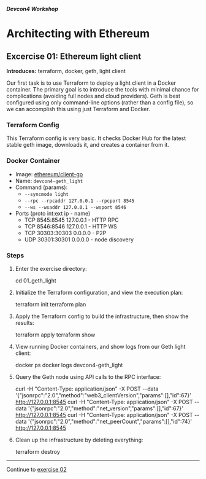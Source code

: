***Devcon4 Workshop***
# Architecting with Ethereum
## Excercise 01: Ethereum light client

**Introduces:** terraform, docker, geth, light client

Our first task is to use Terraform to deploy a light client in a Docker container. The primary goal is to introduce the tools with minimal chance for complications (avoiding full nodes and cloud providers). Geth is best configured using only command-line options (rather than a config file), so we can accomplish this using just Terraform and Docker.

### Terraform Config
This Terraform config is very basic. It checks Docker Hub for the latest stable geth image, downloads it, and creates a container from it.

### Docker Container
- Image: [ethereum/client-go](https://hub.docker.com/r/ethereum/client-go/)
- Name: `devcon4-geth_light`
- Command (params):
  - `--syncmode light`
  - `--rpc --rpcaddr 127.0.0.1 --rpcport 8545`
  - `--ws --wsaddr 127.0.0.1 --wsport 8546`
- Ports (proto int:ext ip - name)
  - TCP 8545:8545 127.0.0.1 - HTTP RPC
  - TCP 8546:8546 127.0.0.1 - HTTP WS
  - TCP 30303:30303 0.0.0.0 - P2P
  - UDP 30301:30301 0.0.0.0 - node discovery

### Steps

1. Enter the exercise directory:

    cd 01_geth_light

2. Initialize the Terraform configuration, and view the execution plan:

    terraform init
    terraform plan

3. Apply the Terraform config to build the infrastructure, then show the results:

    terraform apply
    terraform show
   
4. View running Docker containers, and show logs from our Geth light client:
 
    docker ps
    docker logs devcon4-geth_light

5. Query the Geth node using API calls to the RPC interface:

    curl -H "Content-Type: application/json" -X POST --data '{"jsonrpc":"2.0","method":"web3_clientVersion","params":[],"id":67}' http://127.0.0.1:8545
    curl -H "Content-Type: application/json" -X POST --data '{"jsonrpc":"2.0","method":"net_version","params":[],"id":67}' http://127.0.0.1:8545
    curl -H "Content-Type: application/json" -X POST --data '{"jsonrpc":"2.0","method":"net_peerCount","params":[],"id":74}' http://127.0.0.1:8545

6. Clean up the infrastructure by deleting everything:

    terraform destroy

---

Continue to [exercise 02](../02_parity_light/README.md)
